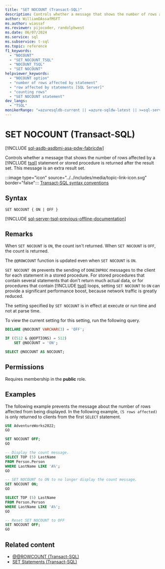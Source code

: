 ```yaml
---
title: "SET NOCOUNT (Transact-SQL)"
description: Controls whether a message that shows the number of rows affected by a Transact-SQL statement or stored procedure is returned after the result set.
author: WilliamDAssafMSFT
ms.author: wiassaf
ms.reviewer: pijocoder, randolphwest
ms.date: 06/07/2024
ms.service: sql
ms.subservice: t-sql
ms.topic: reference
f1_keywords:
  - "NOCOUNT"
  - "SET_NOCOUNT_TSQL"
  - "NOCOUNT_TSQL"
  - "SET NOCOUNT"
helpviewer_keywords:
  - "NOCOUNT option"
  - "number of rows affected by statement"
  - "row affected by statements [SQL Server]"
  - "counting rows"
  - "SET NOCOUNT statement"
dev_langs:
  - "TSQL"
monikerRange: "=azuresqldb-current || =azure-sqldw-latest || >=sql-server-2016 || >=sql-server-linux-2017 || =azuresqldb-mi-current || =fabric"
---
```

# SET NOCOUNT (Transact-SQL)

[!INCLUDE [sql-asdb-asdbmi-asa-pdw-fabricdw](../../includes/applies-to-version/sql-asdb-asdbmi-asa-fabricdw.md)]

Controls whether a message that shows the number of rows affected by a [!INCLUDE [tsql](../../includes/tsql-md.md)] statement or stored procedure is returned after the result set. This message is an extra result set.

:::image type="icon" source="../../includes/media/topic-link-icon.svg" border="false"::: [Transact-SQL syntax conventions](../../t-sql/language-elements/transact-sql-syntax-conventions-transact-sql.md)

## Syntax

```syntaxsql
SET NOCOUNT { ON | OFF }
```

[!INCLUDE [sql-server-tsql-previous-offline-documentation](../../includes/sql-server-tsql-previous-offline-documentation.md)]

## Remarks

When `SET NOCOUNT` is `ON`, the count isn't returned. When `SET NOCOUNT` is `OFF`, the count is returned.

The `@@ROWCOUNT` function is updated even when `SET NOCOUNT` is `ON`.

`SET NOCOUNT ON` prevents the sending of `DONEINPROC` messages to the client for each statement in a stored procedure. For stored procedures that contain several statements that don't return much actual data, or for procedures that contain [!INCLUDE [tsql](../../includes/tsql-md.md)] loops, setting `SET NOCOUNT` to `ON` can provide a significant performance boost, because network traffic is greatly reduced.

The setting specified by `SET NOCOUNT` is in effect at execute or run time and not at parse time.

To view the current setting for this setting, run the following query.

```sql
DECLARE @NOCOUNT VARCHAR(3) = 'OFF';

IF ((512 & @@OPTIONS) = 512)
    SET @NOCOUNT = 'ON';

SELECT @NOCOUNT AS NOCOUNT;
```

## Permissions

Requires membership in the **public** role.

## Examples

The following example prevents the message about the number of rows affected from being displayed. In the following example, `(5 rows affected)` is only returned to clients from the first `SELECT` statement.

```sql
USE AdventureWorks2022;
GO

SET NOCOUNT OFF;
GO

-- Display the count message.
SELECT TOP (5) LastName
FROM Person.Person
WHERE LastName LIKE 'A%';
GO

-- SET NOCOUNT to ON to no longer display the count message.
SET NOCOUNT ON;
GO

SELECT TOP (5) LastName
FROM Person.Person
WHERE LastName LIKE 'A%';
GO

-- Reset SET NOCOUNT to OFF
SET NOCOUNT OFF;
GO
```

## Related content

- [@@ROWCOUNT (Transact-SQL)](../functions/rowcount-transact-sql.md)
- [SET Statements (Transact-SQL)](set-statements-transact-sql.md)
